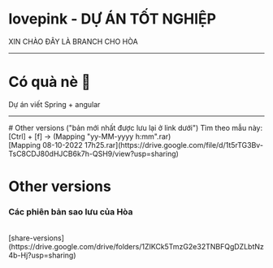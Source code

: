 # lovepink - DỰ ÁN TỐT NGHIỆP

XIN CHÀO ĐÂY LÀ BRANCH CHO HÒA
<hr>
<h1>Có quà nè 🎁</h1>
Dự án viết Spring + angular

<hr>
# Other versions
("bản mới nhất được lưu lại ở link dưới")
Tìm theo mẫu này: [Ctrl] + [f] -> (Mapping "yy-MM-yyyy h:mm".rar)<br>
[Mapping 08-10-2022 17h25.rar](https://drive.google.com/file/d/1t5rTG3Bv-TsC8CDJ80dHJCB6k7h-QSH9/view?usp=sharing)

# Other versions
<h3>Các phiên bản sao lưu của Hòa</h3><br>
[share-versions](https://drive.google.com/drive/folders/1ZIKCk5TmzG2e32TNBFQgDZLbtNz4b-Hj?usp=sharing)
